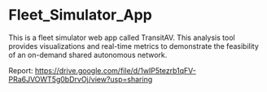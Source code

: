# Fleet_Simulator_App

This is a fleet simulator web app called TransitAV. This analysis tool provides visualizations and real-time metrics to demonstrate the feasibility of an on-demand shared autonomous network.

Report: https://drive.google.com/file/d/1wIP5tezrb1qFV-PRa6JVOWT5g0bDrvOj/view?usp=sharing
